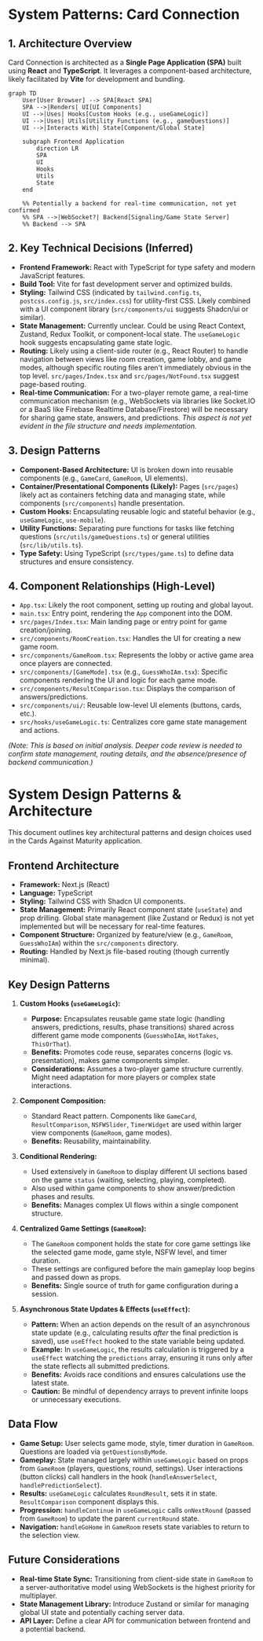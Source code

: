 # System Patterns: Card Connection

## 1. Architecture Overview

Card Connection is architected as a **Single Page Application (SPA)** built using **React** and **TypeScript**. It leverages a component-based architecture, likely facilitated by **Vite** for development and bundling.

```mermaid
graph TD
    User[User Browser] --> SPA[React SPA]
    SPA -->|Renders| UI[UI Components]
    UI -->|Uses| Hooks[Custom Hooks (e.g., useGameLogic)]
    UI -->|Uses| Utils[Utility Functions (e.g., gameQuestions)]
    UI -->|Interacts With| State[Component/Global State]

    subgraph Frontend Application
        direction LR
        SPA
        UI
        Hooks
        Utils
        State
    end

    %% Potentially a backend for real-time communication, not yet confirmed
    %% SPA -->|WebSocket?| Backend[Signaling/Game State Server]
    %% Backend --> SPA
```

## 2. Key Technical Decisions (Inferred)

- **Frontend Framework:** React with TypeScript for type safety and modern JavaScript features.
- **Build Tool:** Vite for fast development server and optimized builds.
- **Styling:** Tailwind CSS (indicated by `tailwind.config.ts`, `postcss.config.js`, `src/index.css`) for utility-first CSS. Likely combined with a UI component library (`src/components/ui` suggests Shadcn/ui or similar).
- **State Management:** Currently unclear. Could be using React Context, Zustand, Redux Toolkit, or component-local state. The `useGameLogic` hook suggests encapsulating game state logic.
- **Routing:** Likely using a client-side router (e.g., React Router) to handle navigation between views like room creation, game lobby, and game modes, although specific routing files aren't immediately obvious in the top level. `src/pages/Index.tsx` and `src/pages/NotFound.tsx` suggest page-based routing.
- **Real-time Communication:** For a two-player remote game, a real-time communication mechanism (e.g., WebSockets via libraries like Socket.IO or a BaaS like Firebase Realtime Database/Firestore) will be necessary for sharing game state, answers, and predictions. *This aspect is not yet evident in the file structure and needs implementation.*

## 3. Design Patterns

- **Component-Based Architecture:** UI is broken down into reusable components (e.g., `GameCard`, `GameRoom`, UI elements).
- **Container/Presentational Components (Likely):** Pages (`src/pages`) likely act as containers fetching data and managing state, while components (`src/components`) handle presentation.
- **Custom Hooks:** Encapsulating reusable logic and stateful behavior (e.g., `useGameLogic`, `use-mobile`).
- **Utility Functions:** Separating pure functions for tasks like fetching questions (`src/utils/gameQuestions.ts`) or general utilities (`src/lib/utils.ts`).
- **Type Safety:** Using TypeScript (`src/types/game.ts`) to define data structures and ensure consistency.

## 4. Component Relationships (High-Level)

- `App.tsx`: Likely the root component, setting up routing and global layout.
- `main.tsx`: Entry point, rendering the `App` component into the DOM.
- `src/pages/Index.tsx`: Main landing page or entry point for game creation/joining.
- `src/components/RoomCreation.tsx`: Handles the UI for creating a new game room.
- `src/components/GameRoom.tsx`: Represents the lobby or active game area once players are connected.
- `src/components/[GameMode].tsx` (e.g., `GuessWhoIAm.tsx`): Specific components rendering the UI and logic for each game mode.
- `src/components/ResultComparison.tsx`: Displays the comparison of answers/predictions.
- `src/components/ui/`: Reusable low-level UI elements (buttons, cards, etc.).
- `src/hooks/useGameLogic.ts`: Centralizes core game state management and actions.

*(Note: This is based on initial analysis. Deeper code review is needed to confirm state management, routing details, and the absence/presence of backend communication.)*

# System Design Patterns & Architecture

This document outlines key architectural patterns and design choices used in the Cards Against Maturity application.

## Frontend Architecture

*   **Framework:** Next.js (React)
*   **Language:** TypeScript
*   **Styling:** Tailwind CSS with Shadcn UI components.
*   **State Management:** Primarily React component state (`useState`) and prop drilling. Global state management (like Zustand or Redux) is not yet implemented but will be necessary for real-time features.
*   **Component Structure:** Organized by feature/view (e.g., `GameRoom`, `GuessWhoIAm`) within the `src/components` directory.
*   **Routing:** Handled by Next.js file-based routing (though currently minimal).

## Key Design Patterns

1.  **Custom Hooks (`useGameLogic`):**
    *   **Purpose:** Encapsulates reusable game state logic (handling answers, predictions, results, phase transitions) shared across different game mode components (`GuessWhoIAm`, `HotTakes`, `ThisOrThat`).
    *   **Benefits:** Promotes code reuse, separates concerns (logic vs. presentation), makes game components simpler.
    *   **Considerations:** Assumes a two-player game structure currently. Might need adaptation for more players or complex state interactions.

2.  **Component Composition:**
    *   Standard React pattern. Components like `GameCard`, `ResultComparison`, `NSFWSlider`, `TimerWidget` are used within larger view components (`GameRoom`, game modes).
    *   **Benefits:** Reusability, maintainability.

3.  **Conditional Rendering:**
    *   Used extensively in `GameRoom` to display different UI sections based on the game `status` (waiting, selecting, playing, completed).
    *   Also used within game components to show answer/prediction phases and results.
    *   **Benefits:** Manages complex UI flows within a single component structure.

4.  **Centralized Game Settings (`GameRoom`):**
    *   The `GameRoom` component holds the state for core game settings like the selected game mode, game style, NSFW level, and timer duration.
    *   These settings are configured before the main gameplay loop begins and passed down as props.
    *   **Benefits:** Single source of truth for game configuration during a session.

5.  **Asynchronous State Updates & Effects (`useEffect`):**
    *   **Pattern:** When an action depends on the result of an asynchronous state update (e.g., calculating results *after* the final prediction is saved), use `useEffect` hooked to the state variable being updated.
    *   **Example:** In `useGameLogic`, the results calculation is triggered by a `useEffect` watching the `predictions` array, ensuring it runs only after the state reflects all submitted predictions.
    *   **Benefits:** Avoids race conditions and ensures calculations use the latest state.
    *   **Caution:** Be mindful of dependency arrays to prevent infinite loops or unnecessary executions.

## Data Flow

*   **Game Setup:** User selects game mode, style, timer duration in `GameRoom`. Questions are loaded via `getQuestionsByMode`.
*   **Gameplay:** State managed largely within `useGameLogic` based on props from `GameRoom` (players, questions, round, settings). User interactions (button clicks) call handlers in the hook (`handleAnswerSelect`, `handlePredictionSelect`).
*   **Results:** `useGameLogic` calculates `RoundResult`, sets it in state. `ResultComparison` component displays this.
*   **Progression:** `handleContinue` in `useGameLogic` calls `onNextRound` (passed from `GameRoom`) to update the parent `currentRound` state.
*   **Navigation:** `handleGoHome` in `GameRoom` resets state variables to return to the selection view.

## Future Considerations

*   **Real-time State Sync:** Transitioning from client-side state in `GameRoom` to a server-authoritative model using WebSockets is the highest priority for multiplayer.
*   **State Management Library:** Introduce Zustand or similar for managing global UI state and potentially caching server data.
*   **API Layer:** Define a clear API for communication between frontend and a potential backend.
